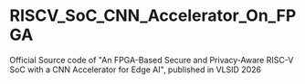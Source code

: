 # RISCV_SoC_CNN_Accelerator_On_FPGA
Official Source code of "An FPGA-Based Secure and Privacy-Aware RISC-V SoC with a CNN Accelerator for Edge AI", published in VLSID 2026
